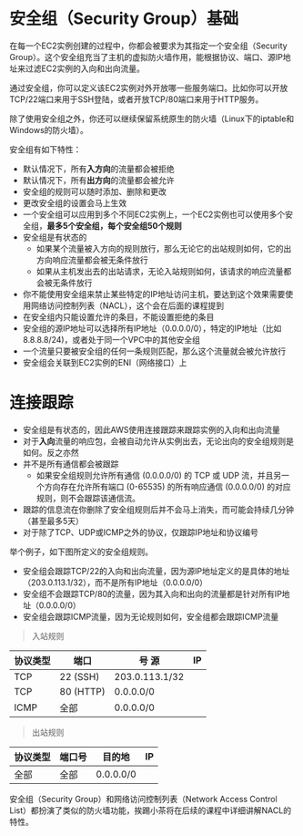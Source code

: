 # 安全组（Security Group）基础

在每一个EC2实例创建的过程中，你都会被要求为其指定一个安全组（Security Group）。这个安全组充当了主机的虚拟防火墙作用，能根据协议、端口、源IP地址来过滤EC2实例的入向和出向流量。

通过安全组，你可以定义该EC2实例对外开放哪一些服务端口。比如你可以开放TCP/22端口来用于SSH登陆，或者开放TCP/80端口来用于HTTP服务。

除了使用安全组之外，你还可以继续保留系统原生的防火墙（Linux下的iptable和Windows的防火墙）。

安全组有如下特性：

- 默认情况下，所有**入方向**的流量都会被拒绝
- 默认情况下，所有**出方向**的流量都会被允许
- 安全组的规则可以随时添加、删除和更改
- 更改安全组的设置会马上生效
- 一个安全组可以应用到多个不同EC2实例上，一个EC2实例也可以使用多个安全组，**最多5个安全组，每个安全组50个规则**
- 安全组是有状态的
  - 如果某个流量被入方向的规则放行，那么无论它的出站规则如何，它的出方向响应流量都会被无条件放行
  - 如果从主机发出去的出站请求，无论入站规则如何，该请求的响应流量都会被无条件放行
- 你不能使用安全组来禁止某些特定的IP地址访问主机，要达到这个效果需要使用网络访问控制列表（NACL），这个会在后面的课程提到
- 在安全组内只能设置允许的条目，不能设置拒绝的条目
- 安全组的源IP地址可以选择所有IP地址（0.0.0.0/0），特定的IP地址（比如8.8.8.8/24)，或者处于同一个VPC中的其他安全组
- 一个流量只要被安全组的任何一条规则匹配，那么这个流量就会被允许放行
- 安全组会关联到EC2实例的ENI（网络接口）上

# 连接跟踪
- 安全组是有状态的，因此AWS使用连接跟踪来跟踪实例的入向和出向流量
- 对于**入向**流量的响应包，会被自动允许从实例出去，无论出向的安全组规则是如何。反之亦然
- 并不是所有通信都会被跟踪
  - 如果安全组规则允许所有通信 (0.0.0.0/0) 的 TCP 或 UDP 流，并且另一个方向存在允许所有端口 (0-65535) 的所有响应通信 (0.0.0.0/0) 的对应规则，则不会跟踪该通信流。
- 跟踪的信息流在你删除了安全组规则后并不会马上消失，而可能会持续几分钟（甚至最多5天）
- 对于除了TCP、UDP或ICMP之外的协议，仅跟踪IP地址和协议编号

举个例子，如下图所定义的安全组规则。

- 安全组会跟踪TCP/22的入向和出向流量，因为源IP地址定义的是具体的地址（203.0.113.1/32），而不是所有IP地址（0.0.0.0/0）
- 安全组不会跟踪TCP/80的流量，因为其入向和出向的流量都是针对所有IP地址（0.0.0.0/0）
- 安全组会跟踪ICMP流量，因为无论规则如何，安全组都会跟踪ICMP流量

> 入站规则

|协议类型|	端口|号	源| IP|
|-|-|-|-|
|TCP|	22 (SSH)|	203.0.113.1/32|
|TCP|	80 (HTTP)|	0.0.0.0/0|
|ICMP|	全部|	0.0.0.0/0|

> 出站规则

|协议类型|	端口号|	目的地| IP|
|-|-|-|-|
|全部|	全部|	0.0.0.0/0|

安全组（Security Group）和网络访问控制列表（Network Access Control List）都扮演了类似的防火墙功能，挨踢小茶将在后续的课程中详细讲解NACL的特性。
